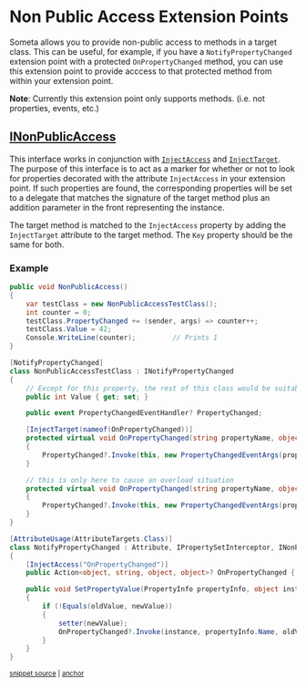 <!--
GENERATED FILE - DO NOT EDIT
This file was generated by [MarkdownSnippets](https://github.com/SimonCropp/MarkdownSnippets).
Source File: /Someta.Docs/ExtensionPoints/NonPublicAccess.source.md
To change this file edit the source file and then run MarkdownSnippets.
-->

# Non Public Access Extension Points

Someta allows you to provide non-public access to methods in a target class. This can be useful, for example, if you have a `NotifyPropertyChanged` extension point with a protected `OnPropertyChanged` method, you can use this extension point to provide acccess to that protected method from within your extension point.

**Note**: Currently this extension point only supports methods.  (i.e. not properties, events, etc.)

## [INonPublicAccess](/Someta/INonPublicAccess.cs)

This interface works in conjunction with [`InjectAccess`](/Someta/InjectAccessAttribute.cs) and [`InjectTarget`](/Someta/InjectTargetAttribute.cs).  The purpose of this interface is to act as a marker for whether or not to look for properties decorated with the attribute `InjectAccess` in your extension point.  If such properties are found, the corresponding properties will be set to a delegate that matches the signature of the target method plus an addition parameter in the front representing the instance.

The target method is matched to the `InjectAccess` property by adding the `InjectTarget` attribute to the target method.  The `Key` property should be the same for both.

### Example

<!-- snippet: NonPublicAccessExample -->
<a id='snippet-nonpublicaccessexample'></a>
```cs
public void NonPublicAccess()
{
    var testClass = new NonPublicAccessTestClass();
    int counter = 0;
    testClass.PropertyChanged += (sender, args) => counter++;
    testClass.Value = 42;
    Console.WriteLine(counter);         // Prints 1
}

[NotifyPropertyChanged]
class NonPublicAccessTestClass : INotifyPropertyChanged
{
    // Except for this property, the rest of this class would be suitable as a base class for any class that wants to reuse this logic.
    public int Value { get; set; }

    public event PropertyChangedEventHandler? PropertyChanged;

    [InjectTarget(nameof(OnPropertyChanged))]
    protected virtual void OnPropertyChanged(string propertyName, object oldValue, object newValue)
    {
        PropertyChanged?.Invoke(this, new PropertyChangedEventArgs(propertyName));
    }

    // this is only here to cause an overload situation
    protected virtual void OnPropertyChanged(string propertyName, object oldValue, string newValue)
    {
        PropertyChanged?.Invoke(this, new PropertyChangedEventArgs(propertyName));
    }
}

[AttributeUsage(AttributeTargets.Class)]
class NotifyPropertyChanged : Attribute, IPropertySetInterceptor, INonPublicAccess
{
    [InjectAccess("OnPropertyChanged")]
    public Action<object, string, object, object>? OnPropertyChanged { get; set; }

    public void SetPropertyValue(PropertyInfo propertyInfo, object instance, object oldValue, object newValue, Action<object> setter)
    {
        if (!Equals(oldValue, newValue))
        {
            setter(newValue);
            OnPropertyChanged?.Invoke(instance, propertyInfo.Name, oldValue, newValue);
        }
    }
}
```
<sup><a href='/Someta.Docs/Source/Samples/NonPublicAccessExample.cs#L11-L57' title='Snippet source file'>snippet source</a> | <a href='#snippet-nonpublicaccessexample' title='Start of snippet'>anchor</a></sup>
<!-- endSnippet -->
